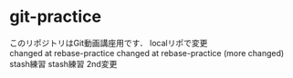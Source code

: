 # git-practice
このリポジトリはGit動画講座用です．
localリポで変更				
changed at rebase-practice 
changed at rebase-practice (more changed)
stash練習
stash練習 2nd変更
